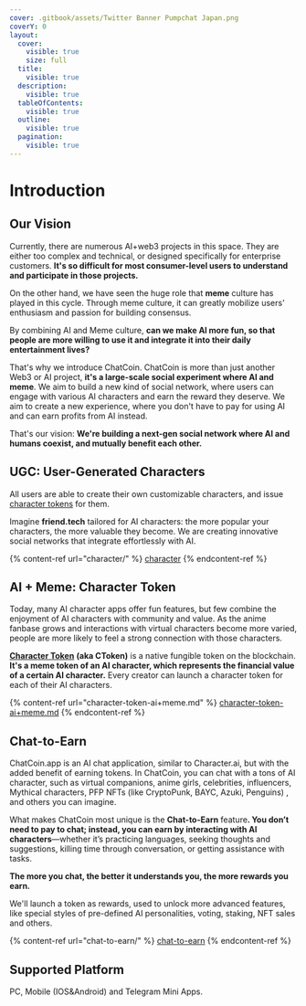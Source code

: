 ```yaml
---
cover: .gitbook/assets/Twitter Banner Pumpchat Japan.png
coverY: 0
layout:
  cover:
    visible: true
    size: full
  title:
    visible: true
  description:
    visible: true
  tableOfContents:
    visible: true
  outline:
    visible: true
  pagination:
    visible: true
---
```


# Introduction

## Our Vision

Currently, there are numerous AI+web3 projects in this space. They are either too complex and technical, or designed specifically for enterprise customers. **It's so difficult for most consumer-level users to understand and participate in those projects.**

On the other hand, we have seen the huge role that **meme** culture has played in this cycle. Through meme culture, it can greatly mobilize users' enthusiasm and passion for building consensus.

By combining AI and Meme culture, **can we make AI more fun, so that people are more willing to use it and integrate it into their daily entertainment lives?**

That's why we introduce ChatCoin. ChatCoin is more than just another Web3 or AI project, **it's a large-scale social experiment where AI and meme**. We aim to build a new kind of social network, where users can engage with various AI characters and earn the reward they deserve. We aim to create a new experience, where you don't have to pay for using AI and can earn profits from AI instead.

That's our vision: **We're building a next-gen social network where AI and humans coexist, and mutually benefit each other.**&#x20;

## UGC: User-Generated Characters

All users are able to create their own customizable characters, and issue [character tokens](character-token-ai+meme.md) for them.&#x20;

Imagine **friend.tech** tailored for AI characters: the more popular your characters, the more valuable they become. We are creating innovative social networks that integrate effortlessly with AI.

{% content-ref url="character/" %}
[character](character/)
{% endcontent-ref %}

## AI + Meme: Character Token

Today, many AI character apps offer fun features, but few combine the enjoyment of AI characters with community and value. As the anime fanbase grows and interactions with virtual characters become more varied, people are more likely to feel a strong connection with those characters.

[**Character Token**](character-token-ai+meme.md) **(aka CToken)** is a native fungible token on the blockchain. **It's a meme token of an AI character, which represents the financial value of a certain AI character.** Every creator can launch a character token for each of their AI characters.

{% content-ref url="character-token-ai+meme.md" %}
[character-token-ai+meme.md](character-token-ai+meme.md)
{% endcontent-ref %}

## Chat-to-Earn

ChatCoin.app is an AI chat application, similar to Character.ai, but with the added benefit of earning tokens. In ChatCoin, you can chat with a tons of AI character, such as virtual companions, anime girls, celebrities, influencers, Mythical characters, PFP NFTs (like CryptoPunk, BAYC, Azuki, Penguins) , and others you can imagine.

What makes ChatCoin most unique is the **Chat-to-Earn** featur&#x65;**. You don’t need to pay to chat; instead, you can earn by interacting with AI characters**—whether it’s practicing languages, seeking thoughts and suggestions, killing time through conversation, or getting assistance with tasks.

**The more you chat, the better it understands you, the more rewards you earn.**

We'll launch a token as rewards, used to unlock more advanced features, like special styles of pre-defined AI personalities, voting, staking, NFT sales and others.

{% content-ref url="chat-to-earn/" %}
[chat-to-earn](chat-to-earn/)
{% endcontent-ref %}

## Supported Platform

PC, Mobile (IOS\&Android) and Telegram Mini Apps.
